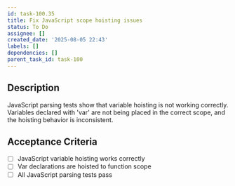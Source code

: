 ```yaml
---
id: task-100.35
title: Fix JavaScript scope hoisting issues
status: To Do
assignee: []
created_date: '2025-08-05 22:43'
labels: []
dependencies: []
parent_task_id: task-100
---
```


## Description

JavaScript parsing tests show that variable hoisting is not working correctly. Variables declared with 'var' are not being placed in the correct scope, and the hoisting behavior is inconsistent.

## Acceptance Criteria

- [ ] JavaScript variable hoisting works correctly
- [ ] Var declarations are hoisted to function scope
- [ ] All JavaScript parsing tests pass
